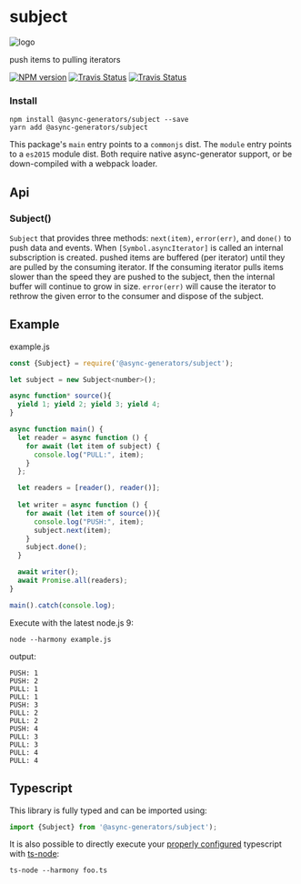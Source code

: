 # subject
![logo](https://avatars1.githubusercontent.com/u/31987273?v=4&s=110)

push items to pulling iterators

[![NPM version][npm-image]][npm-url]
[![Travis Status][travis-image]][travis-url]
[![Travis Status][codecov-image]][codecov-url]

### Install
```
npm install @async-generators/subject --save
yarn add @async-generators/subject
```

This package's `main` entry points to a `commonjs` dist. 
The `module` entry points to a `es2015` module dist. Both require native async-generator support, or be down-compiled with a webpack loader. 

## Api

### Subject()

<code>Subject</code> that provides three methods: `next(item)`, `error(err)`, and `done()` to push data and events. When `[Symbol.asyncIterator]` is called an internal subscription is created. pushed items are buffered (per iterator) until they are pulled by the consuming iterator. If the consuming iterator pulls items slower than the speed they are pushed to the subject, then the internal buffer will continue to grow in size. `error(err)` will cause the iterator to rethrow the given error to the consumer and dispose of the subject.

## Example

example.js
```js
const {Subject} = require('@async-generators/subject');

let subject = new Subject<number>();

async function* source(){
  yield 1; yield 2; yield 3; yield 4;
}

async function main() {
  let reader = async function () {
    for await (let item of subject) {
      console.log("PULL:", item);
    }
  };

  let readers = [reader(), reader()];
  
  let writer = async function () {
    for await (let item of source()){
      console.log("PUSH:", item);
      subject.next(item);
    }
    subject.done();
  }

  await writer();
  await Promise.all(readers);
}

main().catch(console.log);
```

Execute with the latest node.js 9: 

```
node --harmony example.js
```

output:
```
PUSH: 1
PUSH: 2
PULL: 1
PULL: 1
PUSH: 3
PULL: 2
PULL: 2
PUSH: 4
PULL: 3
PULL: 3
PULL: 4
PULL: 4
```
## Typescript

This library is fully typed and can be imported using: 

```ts
import {Subject} from '@async-generators/subject');
```

It is also possible to directly execute your [properly configured](https://stackoverflow.com/a/43694282/1657476) typescript with [ts-node](https://www.npmjs.com/package/ts-node):

```
ts-node --harmony foo.ts
```

[npm-url]: https://npmjs.org/package/@async-generators/subject
[npm-image]: https://img.shields.io/npm/v/@async-generators/subject.svg
[npm-downloads]: https://img.shields.io/npm/dm/@async-generators/subject.svg
[travis-url]: https://travis-ci.org/async-generators/subject
[travis-image]: https://img.shields.io/travis/async-generators/subject/master.svg
[codecov-url]: https://codecov.io/gh/async-generators/subject
[codecov-image]: https://codecov.io/gh/async-generators/subject/branch/master/graph/badge.svg
